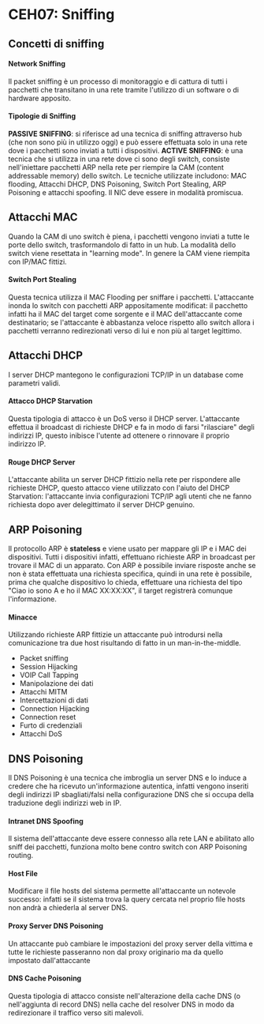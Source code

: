 CEH07: Sniffing
=====

Concetti di sniffing
-----

#### Network Sniffing
Il packet sniffing è un processo di monitoraggio e di cattura di tutti i pacchetti che transitano in una rete tramite l'utilizzo di un software o di hardware apposito.

#### Tipologie di Sniffing
**PASSIVE SNIFFING**: si riferisce ad una tecnica di sniffing attraverso hub (che non sono più in utilizzo oggi) e può essere effettuata solo in una rete dove i pacchetti sono inviati a tutti i dispositivi.
**ACTIVE SNIFFING**:  è una tecnica che si utilizza in una rete dove ci sono degli switch, consiste nell'iniettare pacchetti ARP nella rete per riempire la CAM (content addressable memory) dello switch. Le tecniche utilizzate includono: MAC flooding, Attacchi DHCP, DNS Poisoning, Switch Port Stealing, ARP Poisoning e attacchi spoofing. Il NIC deve essere in modalità promiscua.

Attacchi MAC
-----

Quando la CAM di uno switch è piena, i pacchetti vengono inviati a tutte le porte dello switch, trasformandolo di fatto in un hub. La modalità dello switch viene resettata in "learning mode". In genere la CAM viene riempita con IP/MAC fittizi.

#### Switch Port Stealing
Questa tecnica utilizza il MAC Flooding per sniffare i pacchetti. L'attaccante inonda lo switch con pacchetti ARP appositamente modificat: il pacchetto infatti ha il MAC del target come sorgente e il MAC dell'attaccante come destinatario; se l'attaccante è abbastanza veloce rispetto allo switch allora i pacchetti verranno redirezionati verso di lui e non più al target legittimo.

Attacchi DHCP
-----

I server DHCP mantegono le configurazioni TCP/IP in un database come parametri validi.

#### Attacco DHCP Starvation
Questa tipologia di attacco è un DoS verso il DHCP server. L'attaccante effettua il broadcast di richieste DHCP e fa in modo di farsi "rilasciare" degli indirizzi IP, questo inibisce l'utente ad ottenere o rinnovare il proprio indirizzo IP.

#### Rouge DHCP Server
L'attaccante abilita un server DHCP fittizio nella rete per rispondere alle richieste DHCP, questo attacco viene utilizzato con l'aiuto del DHCP Starvation: l'attaccante invia configurazioni TCP/IP agli utenti che ne fanno richiesta dopo aver delegittimato il server DHCP genuino.

ARP Poisoning
-----

Il protocollo ARP è **stateless** e viene usato per mappare gli IP e i MAC dei dispositivi. Tutti i dispositivi infatti, effettuano richieste ARP in broadcast per trovare il MAC di un apparato. Con ARP è possibile inviare risposte anche se non è stata effettuata una richiesta specifica, quindi in una rete è possibile, prima che qualche dispositivo lo chieda, effettuare una richiesta del tipo "Ciao io sono A e ho il MAC XX:XX:XX", il target registrerà comunque l'informazione.

#### Minacce
Utilizzando richieste ARP fittizie un attaccante può introdursi nella comunicazione tra due host risultando di fatto in un man-in-the-middle.

* Packet sniffing
* Session Hijacking
* VOIP Call Tapping
* Manipolazione dei dati
* Attacchi MITM
* Intercettazioni di dati
* Connection Hijacking
* Connection reset
* Furto di credenziali
* Attacchi DoS

DNS Poisoning
-----
Il DNS Poisoning è una tecnica che imbroglia un server DNS e lo induce a credere che ha ricevuto un'informazione autentica, infatti vengono inseriti degli indirizzi IP sbagliati/falsi nella configurazione DNS che si occupa della traduzione degli indirizzi web in IP.

#### Intranet DNS Spoofing
Il sistema dell'attaccante deve essere connesso alla rete LAN e abilitato allo sniff dei pacchetti, funziona molto bene contro switch con ARP Poisoning routing.

#### Host File
Modificare il file hosts del sistema permette all'attaccante un notevole successo: infatti se il sistema trova la query cercata nel proprio file hosts non andrà a chiederla al server DNS.

#### Proxy Server DNS Poisoning
Un attaccante può cambiare le impostazioni del proxy server della vittima e tutte le richieste passeranno non dal proxy originario ma da quello impostato dall'attaccante

#### DNS Cache Poisoning
Questa tipologia di attacco consiste nell'alterazione della cache DNS (o nell'aggiunta di record DNS) nella cache del resolver DNS in modo da redirezionare il traffico verso siti malevoli.
